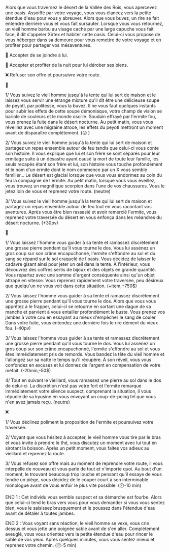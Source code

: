 Alors que vous traversez le désert de la Vallée des Rois, vous apercevez une oasis. Assoiffé par votre voyage, vous vous élancez vers la petite étendue d'eau pour vous y abreuver. Alors que vous buvez, un rire se fait entendre derrière vous et vous fait sursauter. Lorsque vous vous retournez, un vieil homme barbu au visage caché par une large capuche vous fait face, il dit s'appeler Xirtex et habiter cette oasis. Celui-ci vous propose de vous héberger dans sa demeure pour vous remettre de votre voyage et en profiter pour partager vos mésaventures.

🍖 Accepter de se joindre à lui.

💸 Accepter et profiter de la nuit pour lui dérober ses biens.

❌ Refuser son offre et poursuivre votre route.


🍖 

1/ Vous suivez le vieil homme jusqu'à la tente qui lui sert de maison et le laissez vous servir une étrange mixture qu'il dit être une délicieuse soupe de peyotl, par politesse, vous la buvez. Il ne vous faut quelques instants pour subir les effets de cette soupe démoniaque, votre champ de vision se bariole de couleurs et le monde oscille. Soudain effrayé par l'ermite fou, vous prenez la fuite dans le désert nocturne. Au petit matin, vous vous réveillez avec une migraine atroce, les effets du peyotl mettront un moment avant de disparaître complétement.
(😖 )

2/ Vous suivez le vieil homme jusqu'à la tente qui lui sert de maison et partagez un repas ensemble autour de feu tandis que celui-ci vous conte son histoire. Il vous explique que lui et son frère se sont séparés pour leur ermitage suite à un désastre ayant causé la mort de toute leur famille, les seuls recapés étant son frère et lui, son histoire vous touche profondément et le nom d'un ermite dont le nom commence par un X vous semble familier... Le désert est glacial lorsque que vous vous endormez au coin du feu la compagnie de l'ermite. Au petit matin, lorsque vous vous éveillez, vous trouvez un magnifique scorpion dans l'une de vos chaussures. Vous le jetez loin de vous et reprenez votre route.
(neutre)

3/ Vous suivez le vieil homme jusqu'à la tente qui lui sert de maison et partagez un repas ensemble autour de feu tout en vous racontant vos aventures. Après vous être bien rassasié et avoir remercié l'ermite, vous reprenez votre traversée du désert en vous enfonça dans les méandres du désert nocturne. 
(+30pv)

💸

1/ Vous laissez l'homme vous guider à sa tente et ramassez discrètement une grosse pierre pendant qu'il vous tourne le dos. Vous lui assénez un gros coup sur son crâne encapuchonné, l'ermite s'effondre au sol et du sang se répand sur le sol craquelé de l'oasis. Vous décidez de laisser le cadavre gisant ainsi pour jeter un œil dans la tente. À l'intérieur, vous découvrez des coffres sertis de bijoux et des objets en grande quantité. Vous repartez avec une somme d'argent conséquente ainsi qu'un objet attrapé en vitesse. Vous reprenez rapidement votre traversée, peu désireux que quelqu'un ne vous voit dans cette situation.
(+item,+750$)

2/ Vous laissez l'homme vous guider à sa tente et ramassez discrètement une grosse pierre pendant qu'il vous tourne le dos. Alors que vous vous apprêtez à le frapper, celui-ci se retourne en sortant une dague de sa manche et parvient à vous entailler profondément le buste. Vous prenez vos jambes à votre cou en essayant au mieux d'empêcher le sang de couler. Dans votre fuite, vous entendez une dernière fois le rire dément du vieux fou.
(-40pv)

3/ Vous laissez l'homme vous guider à sa tente et ramassez discrètement une grosse pierre pendant qu'il vous tourne le dos. Vous lui assénez un gros coup sur son crâne encapuchonné, l'ermite s'effondre au sol et vous êtes immédiatement pris de remords. Vous bandez la tête du vieil homme et l'allongez sur sa natte le temps qu'il récupère. À son réveil, vous vous confondez en excuses et lui donnez de l'argent en compensation de votre méfait.
(-20min,-50$)

4/ Tout en suivant le vieillard, vous ramassez une pierre au sol dans le dos de celui-ci. La discrétion n'est pas votre fort et l'ermite remarque immédiatement votre silence suspect, comprenant la situation, il vous répudie de sa kyusine en vous envoyant un coup-de-poing tel que vous n'en avez jamais reçu.
(neutre)


❌

1/ Vous déclinez poliment la proposition de l'ermite et poursuivez votre traversée.

2/ Voyant que vous hésitez à accepter, le vieil homme vous tire par le bras et vous invite à prendre le thé, vous discutez un moment avec lui tout en sirotant la boisson. Après un petit moment, vous faites vos adieux au vieillard et reprenez la route.

3/ Vous refusez son offre mais au moment de reprendre votre route, il vous interpelle de nouveau et vous parle de tout et n'importe quoi. Au bout d'un moment, le trouvant beaucoup trop louche et pensant qu'il essaye de vous tendre un piège, vous décidez de le couper court à son interminable monologue avant de vous enfuir le plus vite possible. (🕐-10 min)

END 1 : Cet individu vous semble suspect et sa démarche est fourbe. Alors que celui-ci tend le bras vers vous pour vous demander si vous vous sentez bien, vous le saisissez brusquement et le poussez dans l'étendue d'eau avant de détaler à toutes jambes.

END 2 : Vous voyant sans réaction, le vieil homme se vexe, vous crie dessus et vous jette une poignée sable avant de s'en aller. Complétement aveuglé, vous vous orientez vers la petite étendue d'eau pour rincer le sable de vos yeux. Après quelques minutes, vous vous sentez mieux et reprenez votre chemin. (🕐-5 min)
